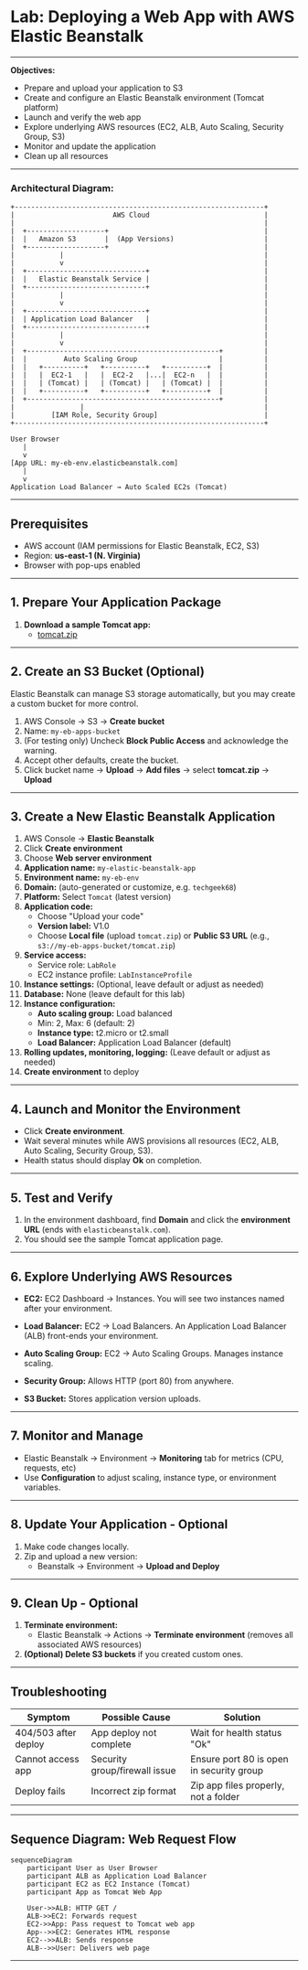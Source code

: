 # Lab: Deploying a Web App with AWS Elastic Beanstalk

---

**Objectives:**
- Prepare and upload your application to S3
- Create and configure an Elastic Beanstalk environment (Tomcat platform)
- Launch and verify the web app
- Explore underlying AWS resources (EC2, ALB, Auto Scaling, Security Group, S3)
- Monitor and update the application
- Clean up all resources

---
### Architectural Diagram:
```
+-------------------------------------------------------------+
|                        AWS Cloud                            |
|                                                             |
|  +-------------------+                                      |
|  |   Amazon S3       |  (App Versions)                      |
|  +-------------------+                                      |
|           |                                                 |
|           v                                                 |
|  +-----------------------------+                            |
|  |   Elastic Beanstalk Service |                            |
|  +-----------------------------+                            |
|           |                                                 |
|           v                                                 |
|  +-----------------------------+                            |
|  | Application Load Balancer   |                            |
|  +-----------------------------+                            |
|           |                                                 |
|           v                                                 |
|  +-----------------------------------------------+          |
|  |         Auto Scaling Group                    |          |
|  |   +----------+   +----------+   +----------+  |          |
|  |   |  EC2-1   |   |  EC2-2   |...|  EC2-n   |  |          |
|  |   | (Tomcat) |   | (Tomcat) |   | (Tomcat) |  |          |
|  |   +----------+   +----------+   +----------+  |          |
|  +-----------------------------------------------+          |
|                |                                            |
|         [IAM Role, Security Group]                          |
+-------------------------------------------------------------+

User Browser
   |
   v
[App URL: my-eb-env.elasticbeanstalk.com]
   |
   v
Application Load Balancer → Auto Scaled EC2s (Tomcat)
```
---

## Prerequisites

- AWS account (IAM permissions for Elastic Beanstalk, EC2, S3)
- Region: **us-east-1 (N. Virginia)**
- Browser with pop-ups enabled

---

## 1. Prepare Your Application Package

1. **Download a sample Tomcat app:**
   - [tomcat.zip](https://docs.aws.amazon.com/elasticbeanstalk/latest/dg/samples/tomcat.zip)

---

## 2. Create an S3 Bucket (Optional)

Elastic Beanstalk can manage S3 storage automatically, but you may create a custom bucket for more control.

1. AWS Console → S3 → **Create bucket**
2. Name: `my-eb-apps-bucket`
3. (For testing only) Uncheck **Block Public Access** and acknowledge the warning.
4. Accept other defaults, create the bucket.
5. Click bucket name → **Upload** → **Add files** → select **tomcat.zip** → **Upload**

     

---

## 3. Create a New Elastic Beanstalk Application

1. AWS Console → **Elastic Beanstalk**
2. Click **Create environment**
3. Choose **Web server environment**
4. **Application name:** `my-elastic-beanstalk-app`
5. **Environment name:** `my-eb-env`
6. **Domain:** (auto-generated or customize, e.g. `techgeek68`)
7. **Platform:** Select `Tomcat` (latest version)
8. **Application code:**  
   - Choose "Upload your code"
   - **Version label:** V1.0
   - Choose **Local file** (upload `tomcat.zip`) or **Public S3 URL** (e.g., `s3://my-eb-apps-bucket/tomcat.zip`)
9. **Service access:**  
   - Service role: `LabRole`  
   - EC2 instance profile: `LabInstanceProfile`
10. **Instance settings:** (Optional, leave default or adjust as needed)
11. **Database:** None (leave default for this lab)
12. **Instance configuration:**
    - **Auto scaling group:** Load balanced
    - Min: 2, Max: 6 (default: 2)
    - **Instance type:** t2.micro or t2.small
    - **Load Balancer:** Application Load Balancer (default)
13. **Rolling updates, monitoring, logging:** (Leave default or adjust as needed)
14. **Create environment** to deploy

---

## 4. Launch and Monitor the Environment

- Click **Create environment**.
- Wait several minutes while AWS provisions all resources (EC2, ALB, Auto Scaling, Security Group, S3).
- Health status should display **Ok** on completion.

           
  
---

## 5. Test and Verify

1. In the environment dashboard, find **Domain** and click the **environment URL** (ends with `elasticbeanstalk.com`).
2. You should see the sample Tomcat application page.

              
---

## 6. Explore Underlying AWS Resources

- **EC2:** EC2 Dashboard → Instances. You will see two instances named after your environment.
  
                

- **Load Balancer:** EC2 → Load Balancers. An Application Load Balancer (ALB) front-ends your environment.

                
  
- **Auto Scaling Group:** EC2 → Auto Scaling Groups. Manages instance scaling.

               
  
- **Security Group:** Allows HTTP (port 80) from anywhere.
- **S3 Bucket:** Stores application version uploads.

---

## 7. Monitor and Manage

- Elastic Beanstalk → Environment → **Monitoring** tab for metrics (CPU, requests, etc)
- Use **Configuration** to adjust scaling, instance type, or environment variables.

---

## 8. Update Your Application - Optional

1. Make code changes locally.
2. Zip and upload a new version:
   - Beanstalk → Environment → **Upload and Deploy**

---

## 9. Clean Up - Optional

1. **Terminate environment:**  
   - Elastic Beanstalk → Actions → **Terminate environment** (removes all associated AWS resources)
2. **(Optional) Delete S3 buckets** if you created custom ones.

---

## Troubleshooting

| Symptom                    | Possible Cause                 | Solution                                  |
|----------------------------|-------------------------------|-------------------------------------------|
| 404/503 after deploy       | App deploy not complete        | Wait for health status "Ok"               |
| Cannot access app          | Security group/firewall issue  | Ensure port 80 is open in security group  |
| Deploy fails               | Incorrect zip format           | Zip app files properly, not a folder      |

---

## Sequence Diagram: Web Request Flow

```mermaid
sequenceDiagram
    participant User as User Browser
    participant ALB as Application Load Balancer
    participant EC2 as EC2 Instance (Tomcat)
    participant App as Tomcat Web App

    User->>ALB: HTTP GET /
    ALB->>EC2: Forwards request
    EC2->>App: Pass request to Tomcat web app
    App-->>EC2: Generates HTML response
    EC2-->>ALB: Sends response
    ALB-->>User: Delivers web page
```

---
